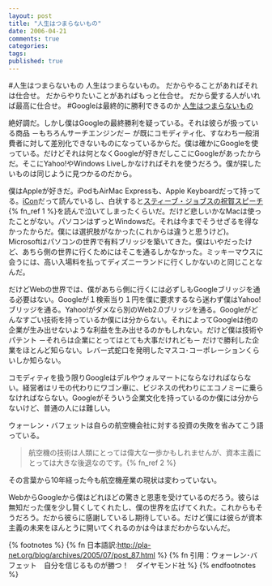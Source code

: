 ```yaml
---
layout: post
title: "人生はつまらないもの"
date: 2006-04-21
comments: true
categories:
tags:
published: true
---
```


#人生はつまらないもの
人生はつまらないもの。
だからやることがあればそれは仕合せ。
だからやりたいことがあればもっと仕合せ。
だから愛する人がいれば最高に仕合せ。
#Googleは最終的に勝利できるのか
[人生はつまらないもの](http://headlines.yahoo.co.jp/hl?a=20060421-00000012-inet-sci)

絶好調だ。しかし僕はGoogleの最終勝利を疑っている。それは彼らが扱っている商品 －もちろんサーチエンジンだ－ が既にコモディティ化、すなわち一般消費者に対して差別化できないものになっているからだ。僕は確かにGoogleを使っている。だけどそれは何となくGoogleが好きだしここにGoogleがあったからだ。そこにYahoo!やWindows Liveしかなければそれを使うだろう。僕が探したいものは同じように見つかるのだから。

僕はAppleが好きだ。iPodもAirMac Expressも、Apple Keyboardだって持ってる。[iCon](http://www.amazon.co.jp/exec/obidos/ASIN/4492501479/ref=pd_rhf_p_1/503-6519151-6927951)だって読んでいるし、白状すると[スティーブ・ジョブスの祝賀スピーチ](http://b.hatena.ne.jp/entry/http://news-service.stanford.edu/news/2005/june15/jobs-061505.html){% fn_ref 1 %}を読んで泣いてしまったくらいだ。だけど悲しいかなMacは使ったことがない。パソコンはずっとWindowsだ。それは今までそうせざるを得なかったからだ。僕には選択肢がなかった(これからは違うと思うけど)。Microsoftはパソコンの世界で有料ブリッジを築いてきた。僕はいやだったけど、あちら側の世界に行くためにはそこを通るしかなかった。ミッキーマウスに会うには、高い入場料を払ってディズニーランドに行くしかないのと同じことなんだ。

だけどWebの世界では、僕があちら側に行くには必ずしもGoogleブリッジを通る必要はない。Googleが１検索当り１円を僕に要求するなら迷わず僕はYahoo!ブリッジを通る。Yahoo!がダメなら別のWeb2.0ブリッジを通る。Googleがどんなすごい技術を持っているか僕には分からない。それによってGoogleは他の企業が生み出せないような利益を生み出せるのかもしれない。だけど僕は技術やパテント －それらは企業にとってはとても大事だけれども－ だけで勝利した企業をほとんど知らない。レバー式蛇口を発明したマスコ･コーポレーションくらいしか知らない。

コモディティを扱う限りGoogleはデルやウォルマートにならなければならない。経営者はリモの代わりにワゴン車に、ビジネスの代わりにエコノミーに乗らなければならない。Googleがそういう企業文化を持っているのか僕には分からないけど、普通の人には難しい。

ウォーレン・バフェットは自らの航空機会社に対する投資の失敗を省みてこう語っている。

> 航空機の技術は人類にとっては偉大な一歩かもしれませんが、資本主義にとっては大きな後退なのです。{% fn_ref 2 %}

その言葉から10年経った今も航空機産業の現状は変わっていない。

WebからGoogleから僕はどれほどの驚きと恩恵を受けているのだろう。彼らは無知だった僕を少し賢くしてくれたし、僕の世界を広げてくれた。これからもそうだろう。だから彼らに感謝しているし期待している。だけど僕には彼らが資本主義の未来をほんとうに開いてくれるのかは今はまだわからないんだ。


{% footnotes %}
{% fn 日本語訳:http://pla-net.org/blog/archives/2005/07/post_87.html %}
{% fn 引用：ウォーレン･バフェット　自分を信じるものが勝つ！　ダイヤモンド社 %}
{% endfootnotes %}
